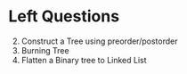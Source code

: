 # Left Questions
2.  Construct a Tree using preorder/postorder
3.  Burning Tree
5.  Flatten a Binary tree to Linked List